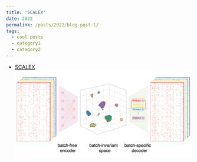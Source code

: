 ```yaml
---
title: 'SCALEX'
date: 2022
permalink: /posts/2022/blog-post-1/
tags:
  - cool posts
  - category1
  - category2
---
```


* [SCALEX](https://github.com/jsxlei/SCALEX)<br/><img src='/images/scalex.jpg'>

